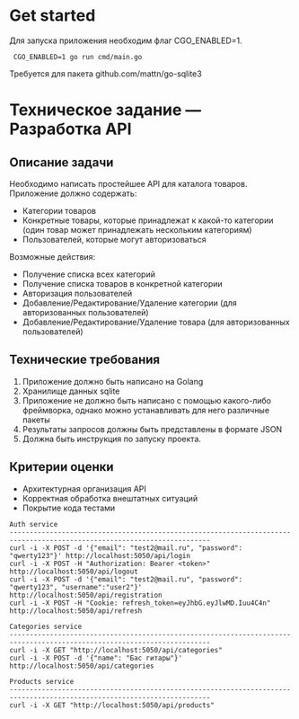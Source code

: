# Get started
Для запуска приложения необходим флаг CGO_ENABLED=1.
```
 CGO_ENABLED=1 go run cmd/main.go
```
Требуется для пакета github.com/mattn/go-sqlite3

# Техническое задание — Разработка API

## Описание задачи

Необходимо написать простейшее API для каталога товаров. Приложение должно содержать:
- Категории товаров
- Конкретные товары, которые принадлежат к какой-то категории (один товар может принадлежать нескольким категориям)
- Пользователей, которые могут авторизоваться

Возможные действия:
- Получение списка всех категорий
- Получение списка товаров в конкретной категории
- Авторизация пользователей
- Добавление/Редактирование/Удаление категории (для авторизованных пользователей)
- Добавление/Редактирование/Удаление товара (для авторизованных пользователей)

## Технические требования
1. Приложение должно быть написано на Golang
2. Хранилище данных sqlite
3. Приложение не должно быть написано с помощью какого-либо фреймворка, однако можно устанавливать для него различные пакеты
4. Результаты запросов должны быть представлены в формате JSON
5. Должна быть инструкция по запуску проекта.

## Критерии оценки
- Архитектурная организация API
- Корректная обработка внештатных ситуаций
- Покрытие кода тестами


```text
Auth service
------------------------------------------------------------------------------------------------------------------------
curl -i -X POST -d '{"email": "test2@mail.ru", "password": "qwerty123"}' http://localhost:5050/api/login
curl -i -X POST -H "Authorization: Bearer <token>" http://localhost:5050/api/logout
curl -i -X POST -d '{"email": "test2@mail.ru", "password": "qwerty123", "username":"user2"}' http://localhost:5050/api/registration
curl -i -X POST -H "Cookie: refresh_token=eyJhbG.eyJlwMD.Iuu4C4n" http://localhost:5050/api/refresh

Categories service
------------------------------------------------------------------------------------------------------------------------
curl -i -X GET "http://localhost:5050/api/categories"
curl -i -X POST -d '{"name": "Бас гитары"}' http://localhost:5050/api/categories

Products service
------------------------------------------------------------------------------------------------------------------------
curl -i -X GET "http://localhost:5050/api/products"
```